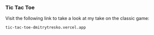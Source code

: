 ### Tic Tac Toe

Visit the following link to take a look at my take on the classic game:

```
tic-tac-toe-dmitrytresko.vercel.app
```
